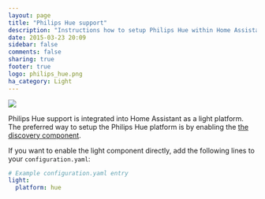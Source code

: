 ```yaml
---
layout: page
title: "Philips Hue support"
description: "Instructions how to setup Philips Hue within Home Assistant."
date: 2015-03-23 20:09
sidebar: false
comments: false
sharing: true
footer: true
logo: philips_hue.png
ha_category: Light
---
```


<img src='/images/supported_brands/philips_hue.png' class='brand pull-right' />

Philips Hue support is integrated into Home Assistant as a light platform. The preferred way to setup the Philips Hue platform is by enabling the [the discovery component]({{site_root}}/components/discovery.html).

If you want to enable the light component directly, add the following lines to your `configuration.yaml`:

```yaml
# Example configuration.yaml entry
light:
  platform: hue
```
